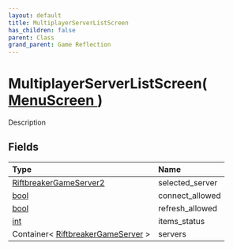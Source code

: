 ```yaml
---
layout: default
title: MultiplayerServerListScreen
has_children: false
parent: Class
grand_parent: Game Reflection
---
```

# MultiplayerServerListScreen( [ MenuScreen ](/riftbreaker-wiki/docs/game-reflection/classes/menu_screen/) )
Description 

## Fields

| Type | Name |
|:----------|:--------------|
| [RiftbreakerGameServer2](/riftbreaker-wiki/docs/game-reflection/components/riftbreaker_game_server2/) | selected_server |
| [bool](/riftbreaker-wiki/docs/game-reflection/components/bool/) | connect_allowed |
| [bool](/riftbreaker-wiki/docs/game-reflection/components/bool/) | refresh_allowed |
| [int](/riftbreaker-wiki/docs/game-reflection/enums/int/) | items_status |
| Container< [RiftbreakerGameServer](/riftbreaker-wiki/docs/game-reflection/classes/riftbreaker_game_server/) > | servers |

